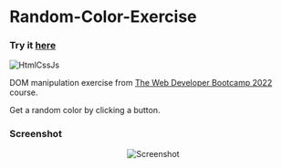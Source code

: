# Random-Color-Exercise

### Try it [here](https://guillaumeauger85.github.io/Random-Color-Exercise/)

![HtmlCssJs](https://user-images.githubusercontent.com/49698792/182230263-41ace10b-efd5-4fa4-9195-3ffa19b1f895.png)

DOM manipulation exercise from [The Web Developer Bootcamp 2022](https://www.udemy.com/course/the-web-developer-bootcamp/) course.

Get a random color by clicking a button.

### Screenshot

<p align="center">
  <img src="https://user-images.githubusercontent.com/49698792/181608574-5a0f19a3-3403-4cc9-b286-a16379f0ece8.PNG" alt="Screenshot">
</p>




